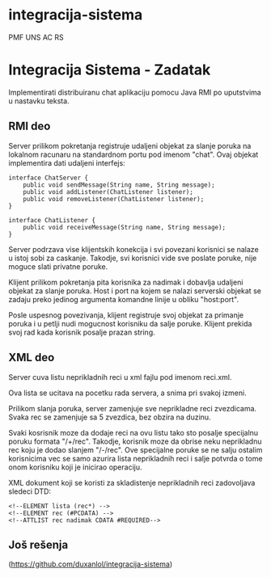 # integracija-sistema
PMF UNS AC RS

Integracija Sistema - Zadatak
=============================

Implementirati distribuiranu chat aplikaciju pomocu Java RMI po uputstvima
u nastavku teksta.


RMI deo
-------

Server prilikom pokretanja registruje udaljeni objekat za slanje poruka na
lokalnom racunaru na standardnom portu pod imenom "chat". Ovaj objekat
implementira dati udaljeni interfejs:
```
interface ChatServer {
	public void sendMessage(String name, String message);
	public void addListener(ChatListener listener);
	public void removeListener(ChatListener listener);
}
```

```
interface ChatListener {
	public void receiveMessage(String name, String message);
}
```

Server podrzava vise klijentskih konekcija i svi povezani korisnici se nalaze u
istoj sobi za caskanje. Takodje, svi korisnici vide sve poslate poruke, nije
moguce slati privatne poruke.

Klijent prilikom pokretanja pita korisnika za nadimak i dobavlja udaljeni
objekat za slanje poruka. Host i port na kojem se nalazi serverski objekat se
zadaju preko jedinog argumenta komandne linije u obliku "host:port".

Posle uspesnog povezivanja, klijent registruje svoj objekat za primanje poruka
i u petlji nudi mogucnost korisniku da salje poruke. Klijent prekida svoj rad
kada korisnik posalje prazan string.

XML deo
-------

Server cuva listu neprikladnih reci u xml fajlu pod imenom reci.xml.

Ova lista se ucitava na pocetku rada servera, a snima pri svakoj izmeni.

Prilikom slanja poruka, server zamenjuje sve neprikladne reci zvezdicama. Svaka
rec se zamenjuje sa 5 zvezdica, bez obzira na duzinu.

Svaki kosrisnik moze da dodaje reci na ovu listu tako sto posalje specijalnu
poruku formata "/+/rec". Takodje, korisnik moze da obrise neku neprikladnu rec
koju je dodao slanjem "/-/rec". Ove specijalne poruke se ne salju ostalim
korisnicima vec se samo azurira lista neprikladnih reci i salje potvrda o tome
onom korisniku koji je inicirao operaciju.

XML dokument koji se koristi za skladistenje neprikladnih reci zadovoljava
sledeci DTD:
```
<!--ELEMENT lista (rec*) -->
<!--ELEMENT rec (#PCDATA) -->
<!--ATTLIST rec nadimak CDATA #REQUIRED-->
```

Još rešenja
------------

(https://github.com/duxanlol/integracija-sistema)

